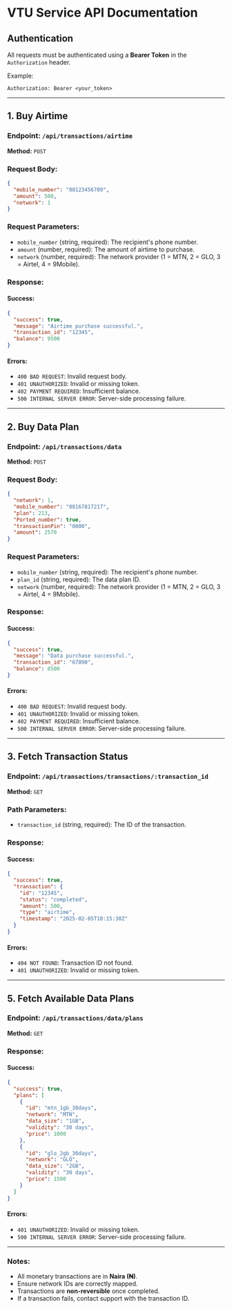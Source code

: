 # VTU Service API Documentation

## Authentication

All requests must be authenticated using a **Bearer Token** in the `Authorization` header.

Example:

```http
Authorization: Bearer <your_token>
```

---

## 1. Buy Airtime

### **Endpoint:** `/api/transactions/airtime`

**Method:** `POST`

### **Request Body:**

```json
{
  "mobile_number": "08123456789",
  "amount": 500,
  "network": 1
}
```

### **Request Parameters:**

- `mobile_number` (string, required): The recipient's phone number.
- `amount` (number, required): The amount of airtime to purchase.
- `network` (number, required): The network provider (1 = MTN, 2 = GLO, 3 = Airtel, 4 = 9Mobile).

### **Response:**

#### Success:

```json
{
  "success": true,
  "message": "Airtime purchase successful.",
  "transaction_id": "12345",
  "balance": 9500
}
```

#### Errors:

- `400 BAD REQUEST`: Invalid request body.
- `401 UNAUTHORIZED`: Invalid or missing token.
- `402 PAYMENT REQUIRED`: Insufficient balance.
- `500 INTERNAL SERVER ERROR`: Server-side processing failure.

---

## 2. Buy Data Plan

### **Endpoint:** `/api/transactions/data`

**Method:** `POST`

### **Request Body:**

```json
{
  "network": 1,
  "mobile_number": "08167817217",
  "plan": 213,
  "Ported_number": true,
  "transactionPin": "0000",
  "amount": 2570
}
```

### **Request Parameters:**

- `mobile_number` (string, required): The recipient's phone number.
- `plan_id` (string, required): The data plan ID.
- `network` (number, required): The network provider (1 = MTN, 2 = GLO, 3 = Airtel, 4 = 9Mobile).

### **Response:**

#### Success:

```json
{
  "success": true,
  "message": "Data purchase successful.",
  "transaction_id": "67890",
  "balance": 8500
}
```

#### Errors:

- `400 BAD REQUEST`: Invalid request body.
- `401 UNAUTHORIZED`: Invalid or missing token.
- `402 PAYMENT REQUIRED`: Insufficient balance.
- `500 INTERNAL SERVER ERROR`: Server-side processing failure.

---

## 3. Fetch Transaction Status

### **Endpoint:** `/api/transactions/transactions/:transaction_id`

**Method:** `GET`

### **Path Parameters:**

- `transaction_id` (string, required): The ID of the transaction.

### **Response:**

#### Success:

```json
{
  "success": true,
  "transaction": {
    "id": "12345",
    "status": "completed",
    "amount": 500,
    "type": "airtime",
    "timestamp": "2025-02-05T10:15:30Z"
  }
}
```

#### Errors:

- `404 NOT FOUND`: Transaction ID not found.
- `401 UNAUTHORIZED`: Invalid or missing token.

---

## 5. Fetch Available Data Plans

### **Endpoint:** `/api/transactions/data/plans`

**Method:** `GET`

### **Response:**

#### Success:

```json
{
  "success": true,
  "plans": [
    {
      "id": "mtn_1gb_30days",
      "network": "MTN",
      "data_size": "1GB",
      "validity": "30 days",
      "price": 1000
    },
    {
      "id": "glo_2gb_30days",
      "network": "GLO",
      "data_size": "2GB",
      "validity": "30 days",
      "price": 1500
    }
  ]
}
```

#### Errors:

- `401 UNAUTHORIZED`: Invalid or missing token.
- `500 INTERNAL SERVER ERROR`: Server-side processing failure.

---

### Notes:

- All monetary transactions are in **Naira (₦)**.
- Ensure network IDs are correctly mapped.
- Transactions are **non-reversible** once completed.
- If a transaction fails, contact support with the transaction ID.
